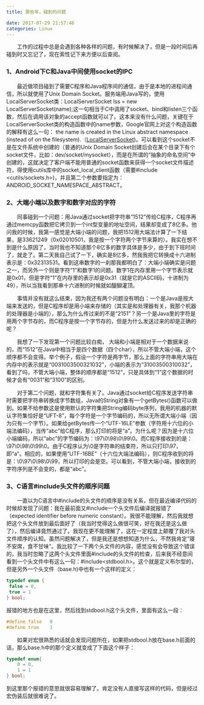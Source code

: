 ```yaml
---
title: 那些年，碰到的问题

date: 2017-07-29 21:57:46
categories: Linux
---
```


&emsp;&emsp;工作的过程中总是会遇到各种各样的问题，有时候解决了，但是一段时间后再碰到时又忘记了，现在索性记下来方便以后查阅。

### 1、Android下C和Java中间使用socket的IPC
&emsp;&emsp;最近做项目碰到了需要C程序和Java程序间的通信，由于是本地的进程间通信，所以就使用了Unix Domain Socket。服务端用Java写的，使用LocalServerSocket类：LocalServerSocket lss = new LocalServerSocket(name);这一句相当于C中调用了socket、bind和listen三个函数，然后在调用该对象的accept函数就可以了。这本来没有什么问题，关键在于LocalServerSocket类的构造函数中的name参数，Google官网上对这个构造函数的解释有这么一句： the name is created in the Linux abstract namespace (instead of on the filesystem).（[LocalServerSocket]("http://developer.android.com/reference/android/net/LocalServerSocket.html"))。可以看到这个socket不是在文件系统中创建的（普通的Unix Domain Socket创建后会在某个目录下有个socket文件，比如：dev/socket/mysocket），而是在所谓的“抽象的命名空间”中创建的，这就决定了客户端不能用普通的socket函数来获得一个socket文件描述符，得使用cutils库中的socket_local_client函数（需要#include <cutils/sockets.h>)，并且第二个参数要指定为：ANDROID\_SOCKET\_NAMESPACE\_ABSTRACT。

### 2、大端小端以及数字和数字对应的字符
&emsp;&emsp;同事碰到一个问题：用Java通过socket把字符串“1512”传给C程序，C程序再通过memcpy函数把它拷贝到一个int型变量的地址空间，结果却变成了8亿多。他问我的时候，我第一感觉是大端小端的问题，我把1512用大端法计算了一下结果，是33621249（0x02010501，我是按一个字符两个字节来算的）。我实在想不到是什么原因了，当时我也不知道那个8亿多的数字具体是多少，由于到下班时间了，就走了。第二天我自己试了一下，确实是8亿多，然我我把它转换成十六进制表示是：0x32313531。看到这串数字的一刹那我都明白了：大端小端确实是问题之一，而另外一个则是字符“1”和数字1的问题。数字1在内存里用一个字节表示就是0x01，但是字符“1”在内存里的表示却是0x31（就是它的ASCII码，十进制为49），所以当我看到那串十六进制的时候就如醍醐灌顶。

&emsp;&emsp;事情并没有就这么结束，因为我还有两个问题没有明白：一个是Java是按大端来发送的，但是C程序却是用小端来存储的（其实是和处理器有关，我那个机器的处理器是小端的），那么为什么传过来的不是“2151”？另一个是Java里的字符是用两个字节存的，而C程序是按一个字节存的，但是为什么发送过来的却是正确的呢？

&emsp;&emsp;我想了一下发现第一个问题比较白痴， 大端和小端是相对于一个数据来说的，而“1512”在Java中相当于是四个数据（四个char），所以不管大端小端，这个顺序都不会变得。举个例子，假设一个字符是两字节，那么上面的字符串用大端在内存中的表示就是“0031003500321032”，小端的表示为“31003500310032”，看到了吗，不管大端小端，整体的顺序都是“1512”，只是具体到“1”这个数据的时候才会有“0031”和“3100”的区别。

&emsp;&emsp;对于第二个问题，就和字符集有关了。Java通过socket给C程序发送字符串时需要把字符串转换成字节数组，Java的String对象有一个getBytes()函数可以做到。如果不给参数这是使用默认的字符集把String编码byte序列，我用的机器的默认字符集恰好是“UFT-8”，每个字符是一个字节编码的，所以无所谓大端小端（因为只有一个字节）。如果给getBytes传一个“UTF-16LE”参数（字符用十六位的小端法编码），当传“abc”给C程序，那么打印的将是“a”。为什么呢？因为是十六位小端编码，所以“abc”的字节编码为：\97\0\98\0\99\0。而C程序接收到的是：\97\0\98\0\99\0。由于C程序认为\0是字符串的结束符，所以只打印\97，即“a”。相应的，如果使用“UTF-16BE”（十六位大端法编码），则C程序收到的将是：\0\97\0\98\0\99，所以打印的会是空。可以看到，不管大端小端，接收到的字符序列是不会变的，都是“abc”。

### 3、C语言#include头文件的顺序问题
&emsp;&emsp;一直以为C语言中#include的头文件的顺序是没有关系，但在最近编译代码的时候却发现了问题：我在最前面又#include一个头文件后编译就报错了（expected identifier before numeric constant）。我很不能理解，然后我就想把这个头文件放到最后面好了（我当时觉得这么做很可笑，好在我还是这么做了），然后编译竟然通过了。我现在更不能理解了，这在一定程度上颠覆了我对头文件顺序的认知。虽然问题解决了，但是我还是想想知道为什么，不然我肯定“寝不安席，食不甘味”。我比较了一下两个头文件的内容，感觉没有会导致这个错误的，我当时忽略了这两个头文件里面#include的头文件的检查，后来我不经意间看到一个头文件中有这么一句：#include<stdbool.h>。这个就是定义布尔型的，但是另外一个头文件（base.h)中也有一个这样的定义：

```c
typedef enum {
 false = 0,
 true = 1
} bool;
```
报错的地方也是在这里，然后找到stdbool.h这个头文件，里面有这么一段：

```c
#define false   0
#define true    1
```
&emsp;&emsp;如果对宏很熟悉的话就会发现问题所在，如果把stdbool.h放在base.h前面的话，那么base.h中的那个定义就变成了下面这个样子：

```c
typedef enum{
    0 = 0,
    1 = 1
} bool;
```
到这里那个报错的意思就很容易理解了。肯定没有人直接写这样的代码，但是经过宏伪装后就很难说了。